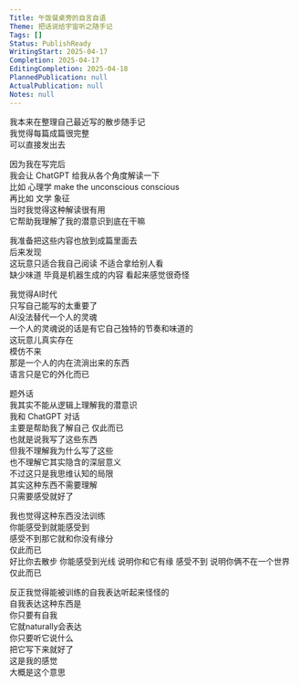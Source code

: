 ```yaml
---  
Title: 午饭餐桌旁的自言自语  
Theme: 把话说给宇宙听之随手记  
Tags: []  
Status: PublishReady  
WritingStart: 2025-04-17  
Completion: 2025-04-17  
EditingCompletion: 2025-04-18  
PlannedPublication: null  
ActualPublication: null  
Notes: null  
---  
```

  
我本来在整理自己最近写的散步随手记  
我觉得每篇成篇很完整  
可以直接发出去  
  
因为我在写完后  
我会让 ChatGPT 给我从各个角度解读一下  
比如 心理学 make the unconscious conscious   
再比如 文学 象征  
当时我觉得这种解读很有用  
它帮助我理解了我的潜意识到底在干嘛  
  
我准备把这些内容也放到成篇里面去  
后来发现  
这玩意只适合我自己阅读 不适合拿给别人看  
缺少味道 毕竟是机器生成的内容 看起来感觉很奇怪  
  
我觉得AI时代  
只写自己能写的太重要了  
AI没法替代一个人的灵魂  
一个人的灵魂说的话是有它自己独特的节奏和味道的  
这玩意儿真实存在  
模仿不来  
那是一个人的内在流淌出来的东西  
语言只是它的外化而已  
  
题外话   
我其实不能从逻辑上理解我的潜意识  
我和 ChatGPT 对话  
主要是帮助我了解自己 仅此而已  
也就是说我写了这些东西  
但我不理解我为什么写了这些  
也不理解它其实隐含的深层意义  
不过这只是我思维认知的局限  
其实这种东西不需要理解  
只需要感受就好了  
  
我也觉得这种东西没法训练  
你能感受到就能感受到  
感受不到那它就和你没有缘分  
仅此而已  
好比你去散步 你能感受到光线 说明你和它有缘 感受不到 说明你俩不在一个世界 仅此而已  
  
反正我觉得能被训练的自我表达听起来怪怪的  
自我表达这种东西是  
你只要有自我  
它就naturally会表达  
你只要听它说什么  
把它写下来就好了  
这是我的感觉  
大概是这个意思  
  